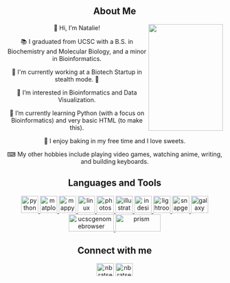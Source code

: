 <body>
  <center>
<h2 align="center">About Me</h2>
<img src="https://media.tenor.com/OSnZnnqx4vsAAAAC/anime-hello.gif" align="right" width="173" height="249" />
<p>👋 Hi, I’m Natalie! </p>
<p>📚 I graduated from UCSC with a B.S. in Biochemistry and Molecular Biology, and a minor in Bioinformatics. </p>
<p>🧬 I'm currently working at a Biotech Startup in stealth mode. 👀 </p>
<p>👀 I’m interested in Bioinformatics and Data Visualization. </p>
<p>🌱 I’m currently learning Python (with a focus on Bioinformatics) and very basic HTML (to make this). </p>

<!-- <h4 align="Left"> Random Facts About Me: </h4>
<p>🦉 My Favorite animal is the Owl. </p> -->
<p>🍪 I enjoy baking in my free time and I love sweets.</p>
<p>⌨ My other hobbies include playing video games, watching anime, writing, and building keyboards. </p>

<h2 align="center">Languages and Tools</h2>
<p align="center"> 
<a href="https://www.python.org" target="_blank" rel="noreferrer"> <img src="https://upload.wikimedia.org/wikipedia/commons/archive/c/c3/20220821155028%21Python-logo-notext.svg" alt="python" width="40" height="40" /> </a>
<a href="https://matplotlib.org/" target="_blank" rel="noreferrer"> <img src="https://matplotlib.org/_static/images/documentation.svg" alt="matplotlib" width="40" height="40"/> </a>
<a href="https://pypi.org/project/mappy/" target="_blank" rel="noreferrer"> <img src="https://pypi.org/static/images/logo-small.2a411bc6.svg" alt="mappy" width="40" height="40"/> </a>
<a href="https://www.linux.org/" target="_blank" rel="noreferrer"> <img src="https://upload.wikimedia.org/wikipedia/commons/3/35/Tux.svg" alt="linux" width="40" height="40"/> </a> 
<a href="https://www.photoshop.com/en" target="_blank" rel="noreferrer"> <img src="https://www.adobe.com/content/dam/acom/one-console/icons_rebrand/ps_appicon.svg" alt="photoshop" width="40" height="40"/> </a> 
<a href="https://www.adobe.com/in/products/illustrator.html" target="_blank" rel="noreferrer"> <img src="https://www.adobe.com/content/dam/shared/images/product-icons/svg/illustrator.svg" alt="illustrator" width="40" height="40"/> </a> 
<a href="https://www.adobe.com/products/indesign.html" target="_blank" rel="noreferrer"> <img src="https://www.adobe.com/content/dam/cc/icons/indesign.svg" alt="indesign" width="40" height="40"/> </a> 
<a href="https://www.adobe.com/products/photoshop-lightroom.html" target="_blank" rel="noreferrer"> <img src="https://www.adobe.com/content/dam/cc1/en/genuine/images/AFC/LR_icon.svg" alt="lightroom" width="40" height="40"/> </a> 
<a href="https://www.snapgene.com/"> <img src="https://cdn.snapgene.com/assets/12.26.3/favicon/android-icon-192x192.png" alt="snapgene" width="40" height="40" /> </a> 
<a href="https://galaxyproject.org/use/"> <img src="https://galaxyproject.org/images/galaxy-logos/galaxy_project_logo_square.png" alt="galaxy" width="40" height="40" /> </a> 
<a href="https://genome.ucsc.edu/"> <img src="https://genome.ucsc.edu/images/ucscHelixLogo.png" alt="ucscgenomebrowser" width="105" height="40" /> </a> 
 <a href="https://www.graphpad.com/features"> <img src="https://cdn.graphpad.com/assets/14.1.14/assets/images/graphpad/prism/logo-prism-white.svg" alt="prism" width="105" height="40" /> </a>
</p>

<h2 align="center">Connect with me</h2>
<p align="center">
<a href="https://twitter.com/nbratset" target="blank"><img align="center" src="https://raw.githubusercontent.com/rahuldkjain/github-profile-readme-generator/master/src/images/icons/Social/twitter.svg" alt="nbratset" height="30" width="40" /></a>
<a href="https://linkedin.com/in/nbratset" target="blank"><img align="center" src="https://raw.githubusercontent.com/rahuldkjain/github-profile-readme-generator/master/src/images/icons/Social/linked-in-alt.svg" alt="nbratset" height="30" width="40" /></a>
</p>


  </center>
</body>
